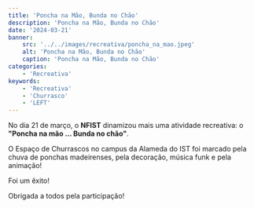 ```yaml
---
title: 'Poncha na Mão, Bunda no Chão'
description: 'Poncha na Mão, Bunda no Chão'
date: '2024-03-21'
banner:
    src: '../../images/recreativa/poncha_na_mao.jpeg'
    alt: 'Poncha na Mão, Bunda no Chão'
    caption: 'Poncha na Mão, Bunda no Chão'
categories:
    - 'Recreativa'
keywords:
    - 'Recreativa'
    - 'Churrasco'
    - 'LEFT'
---
```


No dia 21 de março, o **NFIST** dinamizou mais uma atividade recreativa: o **"Poncha na mão ... Bunda no chão"**.

O Espaço de Churrascos no campus da Alameda do IST foi marcado pela chuva de ponchas madeirenses, pela decoração, música funk e pela animação!

Foi um êxito!

Obrigada a todos pela participação!
